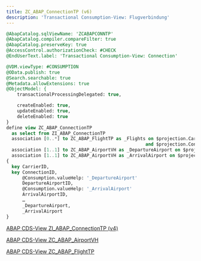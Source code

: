 ```yaml
---
title: ZC_ABAP_ConnectionTP (v6)
description: 'Transactional Consumption-View: Flugverbindung'
---
```


```sql
@AbapCatalog.sqlViewName: 'ZCABAPCONNTP'
@AbapCatalog.compiler.compareFilter: true
@AbapCatalog.preserveKey: true
@AccessControl.authorizationCheck: #CHECK
@EndUserText.label: 'Transactional Consumption-View: Connection'

@VDM.viewType: #CONSUMPTION
@OData.publish: true
@Search.searchable: true
@Metadata.allowExtensions: true
@ObjectModel: {
    transactionalProcessingDelegated: true,

    createEnabled: true,
    updateEnabled: true,
    deleteEnabled: true
}
define view ZC_ABAP_ConnectionTP
  as select from ZI_ABAP_ConnectionTP
  association [0..*] to ZC_ABAP_FlightTP as _Flights on $projection.CarrierID = _Flights.CarrierID
                                                    and $projection.ConnectionID =_Flights.ConnectionID
  association [1..1] to ZC_ABAP_AirportVH as _DepartureAirport on $projection.DepartureAirportID = _DepartureAirport.ID
  association [1..1] to ZC_ABAP_AirportVH as _ArrivalAirport on $projection.ArrivalAirportID = _ArrivalAirport.ID
{
  key CarrierID,
  key ConnectionID,
      @Consumption.valueHelp: '_DepartureAirport'
      DepartureAirportID,
      @Consumption.valueHelp: '_ArrivalAirport'
      ArrivalAirportID,
      …
      _DepartureAirport,
      _ArrivalAirport
}
```

[ABAP CDS-View ZI_ABAP_ConnectionTP (v4)](../cds-views/zi_abap_connectiontp_v4.md)

[ABAP CDS-View ZC_ABAP_AirportVH](../cds-views/zc_abap_airportvh.md)

[ABAP CDS-View ZC_ABAP_FlightTP](../cds-views/zc_abap_flighttp.md)